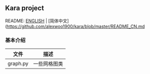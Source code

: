 ## Kara project
README: [ENGLISH](https://github.com/alexwoo1900/kara/blob/master/README.md) | [简体中文](https://github.com/alexwoo1900/kara/blob/master/README_CN.md

### 基本介绍
文件 | 描述
---|---
graph.py | 一些网格图类
